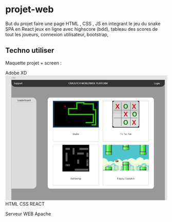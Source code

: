 # projet-web

But du projet faire une page HTML , CSS , JS en integrant le jeu du snake 
SPA en React jeux en ligne avec highscore (bdd), tableau des scores de tout les joueurs, connexion utilisateur, bootstrap,

## Techno utiliser 

Maquette projet + screen :

Adobe XD 
 ![page d'acceuil](https://github.com/exender/projet-web/blob/main/img/screenview.png)
HTML CSS REACT 

Serveur WEB Apache 
